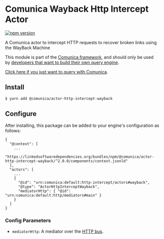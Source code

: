 # Comunica Wayback Http Intercept Actor

[![npm version](https://badge.fury.io/js/%40comunica%2Factor-http-intercept-wayback.svg)](https://www.npmjs.com/package/@comunica/actor-http-intercept-wayback)

A Comunica actor to intercept HTTP requests to recover broken links using the WayBack  Machine

This module is part of the [Comunica framework](https://github.com/comunica/comunica),
and should only be used by [developers that want to build their own query engine](https://comunica.dev/docs/modify/).

[Click here if you just want to query with Comunica](https://comunica.dev/docs/query/).

## Install

```bash
$ yarn add @comunica/actor-http-intercept-wayback
```

## Configure

After installing, this package can be added to your engine's configuration as follows:
```text
{
  "@context": [
    ...
    "https://linkedsoftwaredependencies.org/bundles/npm/@comunica/actor-http-intercept-wayback/^2.0.0/components/context.jsonld"  
  ],
  "actors": [
    ...
    {
      "@id": "urn:comunica:default:http-intercept/actors#wayback",
      "@type": "ActorHttpInterceptWayback",
      "mediatorHttp": { "@id": "urn:comunica:default:http/mediators#main" }
    }
  ]
}
```

### Config Parameters

* `mediatorHttp`: A mediator over the [HTTP bus](https://github.com/comunica/comunica/tree/master/packages/bus-http).
